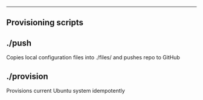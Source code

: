 
------------
Provisioning scripts
------------


./push
-----
Copies local configuration files into ./files/ and pushes repo to GitHub


./provision
-----
Provisions current Ubuntu system idempotently


